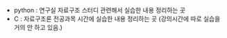 - python : 연구실 자료구조 스터디 관련해서 실습한 내용 정리하는 곳
- C : 자료구조론 전공과목 시간에 실습한 내용 정리하는 곳 (강의시간에 따로 실습을 거의 안 하고 있음.) 
